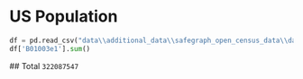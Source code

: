 # US Population

```python
df = pd.read_csv("data\\additional_data\\safegraph_open_census_data\\data\\cbg_b01.csv")
df['B01003e1'].sum()
```
## Total
```322087547```